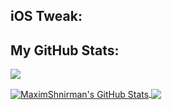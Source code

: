 ## iOS Tweak:

<a href="#stats">
  <align="center" src="https://havoc.app/package/twistnturn" alt="TwistNTurn">
</a>

## My GitHub Stats:

![](https://github-profile-summary-cards.vercel.app/api/cards/profile-details?username=MaximShnirman&theme=dracula)

<a href="#stats">
  <img align="center" src="https://github-readme-stats.vercel.app/api/top-langs/?username=MaximShnirman&include_all_commits=true&count_private=true&theme=dracula&hide=Perl" alt="MaximShnirman's GitHub Stats">
</a>

<a href="#stats">
  <img align="center" src="https://github-readme-stats.vercel.app/api?username=MaximShnirman&include_all_commits=true&theme=dracula&show_icons=true&count_private=true">
</a>

<!--
**MaximShnirman/MaximShnirman** is a ✨ _special_ ✨ repository because its `README.md` (this file) appears on your GitHub profile.

Here are some ideas to get you started:

- 🔭 I’m currently working on ...
- 🌱 I’m currently learning ...
- 👯 I’m looking to collaborate on ...
- 🤔 I’m looking for help with ...
- 💬 Ask me about ...
- 📫 How to reach me: ...
- 😄 Pronouns: ...
- ⚡ Fun fact: ...
-->
